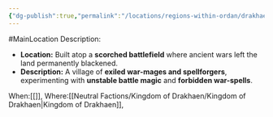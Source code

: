 ```yaml
---
{"dg-publish":true,"permalink":"/locations/regions-within-ordan/drakhaen-land/village-of-blackpyre/"}
---
```


#MainLocation
Description:
- **Location:** Built atop a **scorched battlefield** where ancient wars left the land permanently blackened.
- **Description:** A village of **exiled war-mages and spellforgers**, experimenting with **unstable battle magic** and **forbidden war-spells**.

When:[[]],
Where:[[Neutral Factions/Kingdom of Drakhaen/Kingdom of Drakhaen\|Kingdom of Drakhaen]],